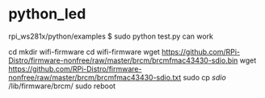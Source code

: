 # python_led

rpi_ws281x/python/examples $ sudo python test.py
can work

cd
mkdir wifi-firmware
cd wifi-firmware
wget https://github.com/RPi-Distro/firmware-nonfree/raw/master/brcm/brcmfmac43430-sdio.bin
wget https://github.com/RPi-Distro/firmware-nonfree/raw/master/brcm/brcmfmac43430-sdio.txt
sudo cp *sdio* /lib/firmware/brcm/
sudo reboot

